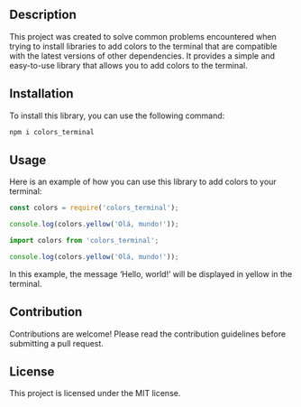 ## Description

This project was created to solve common problems encountered when trying to install libraries to add colors to the terminal that are compatible with the latest versions of other dependencies. It provides a simple and easy-to-use library that allows you to add colors to the terminal.

## Installation

To install this library, you can use the following command:

```bash
npm i colors_terminal
```

## Usage

Here is an example of how you can use this library to add colors to your terminal:

```js
const colors = require('colors_terminal');

console.log(colors.yellow('Olá, mundo!'));
```

```ts
import colors from 'colors_terminal';

console.log(colors.yellow('Olá, mundo!'));
```

In this example, the message ‘Hello, world!’ will be displayed in yellow in the terminal.

## Contribution

Contributions are welcome! Please read the contribution guidelines before submitting a pull request.

## License

This project is licensed under the MIT license.
